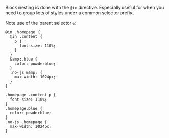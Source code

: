 <!--{

"title": "Nesting"

}-->

Block nesting is done with the `@in` directive. Especially useful for when you need to group lots of styles under a common selector prefix.

Note use of the parent selector `&`:

```crush2
@in .homepage {
  @in .content {
    p {
      font-size: 110%;
    }
  }
  &amp;.blue {
    color: powderblue;
  }
  .no-js &amp; {
    max-width: 1024px;
  }
}
```

```crush
.homepage .content p {
  font-size: 110%;
}
.homepage.blue {
  color: powderblue;
}
.no-js .homepage {
  max-width: 1024px;
}
```
